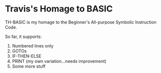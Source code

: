Travis's Homage to BASIC
========================

TH-BASIC is my homage to the Beginner's All-purpose Symbolic Instruction Code.

So far, it supports:
1. Numbered lines only
2. GOTOs
3. IF-THEN-ELSE
4. PRINT (my own variation...needs improvement)
5. Some more stuff
